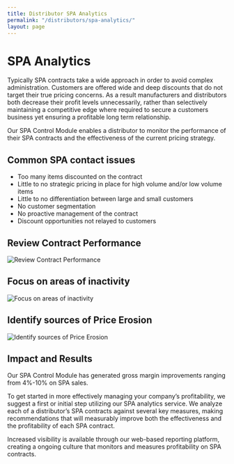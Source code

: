 ```yaml
---
title: Distributor SPA Analytics
permalink: "/distributors/spa-analytics/"
layout: page
---
```


# SPA Analytics

Typically SPA contracts take a wide approach in order to avoid complex administration. Customers are offered wide and deep discounts that do not target their true pricing concerns. As a result manufacturers and distributors both decrease their profit levels unnecessarily, rather than selectively maintaining a competitive edge where required to secure a customers business yet ensuring a profitable long term relationship.

Our SPA Control Module enables a distributor to monitor the performance of their SPA contracts and the effectiveness of the current pricing strategy.

<h2 class="color-orange mt-3 mb-1">Common SPA contact issues</h2>

- Too many items discounted on the contract
- Little to no strategic pricing in place for high volume and/or low volume items
- Little to no differentiation between large and small customers
- No customer segmentation
- No proactive management of the contract
- Discount opportunities not relayed to customers

<div class="row">
  <div class="col-md-4">
    <h2 class="color-blue text-xs-center mb-0 mt-3">Review Contract Performance</h2>
    <img src="/uploads/spa-analytics-1.png" class="mt-1" alt="Review Contract Performance">
  </div>
  <div class="col-md-4">
    <h2 class="color-blue text-xs-center mb-0 mt-3">Focus on areas of inactivity</h2>
    <img src="/uploads/spa-analytics-2.png" class="mt-1" alt="Focus on areas of inactivity">
  </div>
  <div class="col-md-4">
    <h2 class="color-blue text-xs-center mb-0 mt-3">Identify sources of Price Erosion</h2>
    <img src="/uploads/spa-analytics-3.png" class="mt-1" alt="Identify sources of Price Erosion">
  </div>
</div>

<h2 class="color-green mt-3 mb-1">Impact and Results</h2>

Our SPA Control Module has generated gross margin improvements ranging from 4%-10% on SPA sales.

To get started in more effectively managing your company’s profitability, we suggest a first or initial step utilizing our SPA analytics service. We analyze each of a distributor’s SPA contracts against several key measures, making recommendations that will measurably improve both the effectiveness and the profitability of each SPA contract.

Increased visibility is available through our web-based reporting platform, creating a ongoing culture that monitors and measures profitability on SPA contracts.
